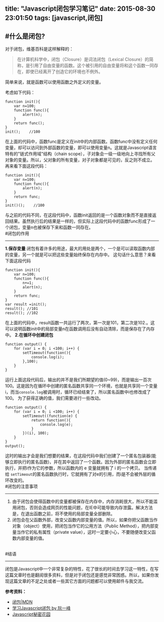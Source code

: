 title: "Javascript闭包学习笔记"
date: 2015-08-30 23:01:50
tags: [javascript,闭包]
---
#什么是闭包?
---
对于闭包，维基百科是这样解释的：
>在计算机科学中，闭包（Closure）是词法闭包（Lexical Closure）的简称，是引用了自由变量的函数。这个被引用的自由变量将和这个函数一同存在，即使已经离开了创造它的环境也不例外。

简单来说，就是函数可以使用函数之外定义的变量。
<!--more-->
考虑如下代码：
```
function init(){
    var n=100;
    function func(){
        alert(n);
    }
    return func();
}
init();    //100
```
在上面的代码中，函数func是定义在init中的内部函数。函数func中没有定义任何变量，却可以访问到外部函数的变量，即可以使用变量n。这就是Javascript语言特有的"链式作用域"结构（chain scope），子对象会一级一级地向上寻找所有父对象的变量。所以，父对象的所有变量，对子对象都是可见的，反之则不成立。
再来看下面这段代码：
```
function init(){
    var n=100;
    function func(){
        alert(n);
    }
    return func;
}
init()();    //100
```
与之前的代码不同，在这段代码中，函数init返回的是一个函数对象而不是直接返回结果。虽然执行后的结果是一样的，但实际上这段代码中的函数func形成了一个闭包，变量n也被保存下来和函数一同存在。
<br/>
#闭包的作用


----------
**1.保存变量**
闭包有着许多的用途，最大的用处是两个，一个是可以读取函数内部的变量，另一个就是可以把这些变量始终保存在内存中。
这句话什么意思？来看下面这段代码
```
function init(){
    var n=100;
    function func(){
		n+=1;
        alert(n);
    }
    return func;
}
var result =init();
result(); //101
result(); //102
```
在上面的代码中，result函数一共运行了两次，第一次是101，第二次是102.。这可以说明函数init中的局部变量n在函数调用后没有自动清除，而是保存在了内存中。
**2.在循环中创建闭包**
```
function output() {
	for (var i = 0; i <100; i++) {
		setTimeout(function(){
			console.log(i);
		},100);
	}	 	
}
```
运行上面这段代码后，输出的并不是我们所期望的值(0~99)，而是输出一百次100。这是因为在循环中创建的匿名函数共享同一个环境，也就是共享同一个变量i，而当`console.log`被调用时，循环已经结束了，所以匿名函数中i也修改成了100。
为了获得正确的值，我们需要进行一些改动。
```
function output() {
	for (var i = 0; i <100; i++) {
		setTimeout((function(e) {
			return function(){
				console.log(e);
			}
		})(i), 100);
	}	 	
}
output();
```
这时的输出才会是我们想要的结果，在这段代码中我们创建了一个匿名包装器(能够立即执行的匿名函数)，并在其中返回了一个函数。因为外部的匿名函数会立即执行，并把i作为它的参数，所以函数内的 e 变量就拥有了 i 的一个拷贝。
当传递给 `setTimeout`的匿名函数执行时，它就拥有了对e的引用，而i是不会被外层的循环改变的。
<br/>
#闭包的注意事项


----------


 1. 由于闭包会使得函数中的变量都被保存在内存中，内存消耗很大，所以不能滥用闭包，否则会造成网页的性能问题，在IE中可能导致内存泄露。解决方法是，在退出函数之前，将不使用的局部变量全部删除。
 2. 闭包会在父函数外部，改变父函数内部变量的值。所以，如果你把父函数当作对象（object）使用，把闭包当作它的公用方法（Public Method），把内部变量当作它的私有属性（private value），这时一定要小心，不要随便改变父函数内部变量的值。

<br/>
#结语


----------
闭包是Javascript中一个非常复杂的特性，花了很长的时间去学习这一特性，在写这篇文章时也是翻阅很多资料，但是对于闭包还是感觉非常困惑。所以，如果你发现这篇文章的不足之处或者一些其它方面的问题都可以使用邮件与我交流。

**参考资料：**

 - [闭包|MDN](https://developer.mozilla.org/zh-CN/docs/Web/JavaScript/Closures)
 - [学习Javascript闭包 by 阮一峰](http://www.ruanyifeng.com/blog/2009/08/learning_javascript_closures.html)
 - [Javascript秘密花园](http://bonsaiden.github.io/JavaScript-Garden/zh/#function.closures)